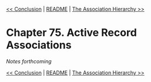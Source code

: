 [&lt;&lt; Conclusion](ch74-conclusion.md) | [README](README.md) | [The Association Hierarchy &gt;&gt;](ch76-the-association-hierarchy.md)

# Chapter 75. Active Record Associations

*Notes forthcoming*

[&lt;&lt; Conclusion](ch74-conclusion.md) | [README](README.md) | [The Association Hierarchy &gt;&gt;](ch76-the-association-hierarchy.md)
